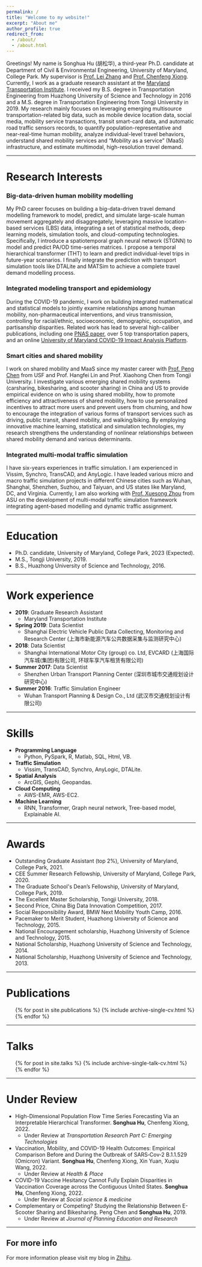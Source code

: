 ```yaml
---
permalink: /
title: "Welcome to my website!"
excerpt: "About me"
author_profile: true
redirect_from: 
  - /about/
  - /about.html
---
```


Greetings! My name is Songhua Hu (胡松华), a third-year Ph.D. candidate at Department of Civil & Environmental Engineering, University of Maryland, College Park. 
My supervisor is [Prof. Lei Zhang](https://mti.umd.edu/national-transportation-center-contact-information) and [Prof. Chenfeng Xiong](https://cee.umd.edu/clark/faculty/855/Chenfeng-Xiong). Currently, I work as a graduate research assistant at the [Maryland Transportation Institute](https://mti.umd.edu/).
I received my B.S. degree in Transportation Engineering from Huazhong University of Science and Technology in 2016 and a M.S. degree in Transportation Engineering from Tongji University in 2019.
My research mainly focuses on leveraging emerging multisource transportation-related big data, such as mobile device location data, social media, mobility service transactions, transit smart-card data, and automatic road traffic sensors records, 
to quantify population-representative and near-real-time human mobility, analyze individual-level travel behaviors, understand shared mobility services and “Mobility as a service” (MaaS) infrastructure, and estimate multimodal, high-resolution travel demand.

***

Research Interests
======
### Big-data-driven human mobility modelling
My PhD career focuses on building a big-data-driven travel demand modelling framework to model, predict, and simulate large-scale human movement aggregately and disaggregately, leveraging massive location-based services (LBS) data, 
integrating a set of statistical methods, deep learning models, simulation tools, and cloud-computing technologies.
Specifically, I introduce a spatiotemporal graph neural network (STGNN) to model and predict PA/OD time-series matrices. 
I propose a temporal hierarchical transformer (THT) to learn and predict individual-level trips in future-year scenarios. 
I finally integrate the prediction with transport simulation tools like DTALite and MATSim to achieve a complete travel demand modelling process.

### Integrated modeling transport and epidemiology
During the COVID-19 pandemic, I work on building integrated mathematical and statistical models to jointly examine relationships among human mobility, non-pharmaceutical interventions, and virus transmission, controlling for racial/ethnic, socioeconomic, demographic, occupation, and partisanship disparities.
Related work has lead to several high-caliber publications, including one [PNAS paper](https://www.pnas.org/doi/abs/10.1073/pnas.2010836117), over 5 top transportation papers, and an online [University of Maryland COVID-19 Impact Analysis Platform](https://data.covid.umd.edu/).

### Smart cities and shared mobility
I work on shared mobility and MaaS since my master career with [Prof. Peng Chen](https://www.usf.edu/arts-sciences/departments/public-affairs/about-us/faculty/pchen.aspx) from USF and Prof. Hangfei Lin and Prof. Xiaohong Chen from Tongji University.
I investigate various emerging shared mobility systems (carsharing, bikesharing, and scooter sharing) in China and US to provide empirical evidence on who is using shared mobility, 
how to promote efficiency and attractiveness of shared mobility, how to use personalized incentives to attract more users and prevent users from churning, 
and how to encourage the integration of various forms of transport services such as driving, public transit, shared mobility, and walking/biking.
By employing innovative machine learning, statistical and simulation technologies, my research strengthens the understanding of nonlinear relationships between shared mobility demand and various determinants.

### Integrated multi-modal traffic simulation
I have six-years experiences in traffic simulation.
I am experienced in Vissim, Synchro, TransCAD, and AnyLogic.
I have leaded various micro and macro traffic simulation projects in different Chinese cities such as Wuhan, Shanghai, Shenzhen, Suzhou, and Taiyuan, and US states like Maryland, DC, and Virginia.
Currently, I am also working with [Prof. Xuesong Zhou](https://isearch.asu.edu/profile/2182101) from ASU on the development of multi-modal traffic simulation framework integrating agent-based modelling and dynamic traffic assignment.

***

Education
======
* Ph.D. candidate, University of Maryland, College Park, 2023 (Expected).
* M.S., Tongji University, 2019.
* B.S., Huazhong University of Science and Technology, 2016.

***

Work experience
======
* **2019**: Graduate Research Assistant
  * Maryland Transportation Institute
* **Spring 2019**: Data Scientist
  * Shanghai Electric Vehicle Public Data Collecting, Monitoring and Research Center (上海市新能源汽车公共数据采集与监测研究中心)
* **2018**: Data Scientist
  * Shanghai International Motor City (group) co. Ltd, EVCARD (上海国际汽车城(集团)有限公司, 环球车享汽车租赁有限公司)
* **Summer 2017**: Data Scientist
  * Shenzhen Urban Transport Planning Center (深圳市城市交通规划设计研究中心)
* **Summer 2016**: Traffic Simulation Engineer
  * Wuhan Transport Planning & Design Co., Ltd (武汉市交通规划设计有限公司)

***

Skills
======
* **Programming Language**
    * Python, PySpark, R, Matlab, SQL, Html, VB.
* **Traffic Simulation**
    * Vissim, TransCAD, Synchro, AnyLogic, DTALite.
* **Spatial Analysis**
    * ArcGIS, Gephi, Geopandas.
* **Cloud Computing**
    * AWS-EMR, AWS-EC2.
* **Machine Learning**
    * RNN, Transformer, Graph neural network, Tree-based model, Explainable AI.

***

Awards
======
* Outstanding Graduate Assistant (top 2%), University of Maryland, College Park, 2021.
* CEE Summer Research Fellowship, University of Maryland, College Park, 2020.
* The Graduate School's Dean’s Fellowship, University of Maryland, College Park, 2019.
* The Excellent Master Scholarship, Tongji University, 2018.
* Second Price, China Big Data Innovation Competition, 2017.
* Social Responsibility Award, BMW Next Mobility Youth Camp, 2016.
* Pacemaker to Merit Student, Huazhong University of Science and Technology, 2015.
* National Encouragement scholarship, Huazhong University of Science and Technology, 2015.
* National Scholarship, Huazhong University of Science and Technology, 2014.
* National Scholarship, Huazhong University of Science and Technology, 2013.

***

Publications
======
  <ul>{% for post in site.publications %}
    {% include archive-single-cv.html %}
  {% endfor %}</ul>
 
***

Talks
======
  <ul>{% for post in site.talks %}
    {% include archive-single-talk-cv.html %}
  {% endfor %}</ul>

***

Under Review
======
* High-Dimensional Population Flow Time Series Forecasting Via an Interpretable Hierarchical Transformer.
**Songhua Hu**, Chenfeng Xiong, 2022.
    * Under Review at *Transportation Research Part C: Emerging Technologies*
* Vaccination, Mobility, and COVID-19 Health Outcomes: Empirical Comparison Before and During the Outbreak of SARS‐Cov‐2 B.1.1.529 (Omicron) Variant.
**Songhua Hu**, Chenfeng Xiong, Xin Yuan, Xuqiu Wang, 2022.
    * Under Review at *Health & Place*
* COVID-19 Vaccine Hesitancy Cannot Fully Explain Disparities in Vaccination Coverage across the Contiguous United States.
**Songhua Hu**, Chenfeng Xiong, 2022.
    * Under Review at *Social science & medicine*
* Complementary or Competing? Studying the Relationship Between E-Scooter Sharing and Bikesharing.
Peng Chen and **Songhua Hu**, 2019.
    * Under Review at *Journal of Planning Education and Research*
  
***

For more info
------
For more information please visit my blog in [Zhihu](https://zhuanlan.zhihu.com/songhuahu).
